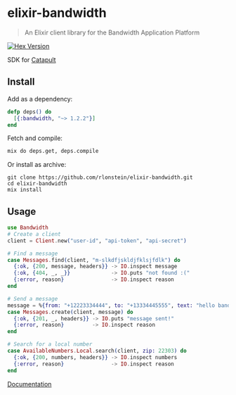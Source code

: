 elixir-bandwidth
================

> An Elixir client library for the Bandwidth Application Platform

[![Hex Version](https://img.shields.io/hexpm/v/bandwidth.svg?style=flat)](https://hex.pm/packages/bandwidth)

SDK for [Catapult](http://ap.bandwidth.com/?utm_medium=social&utm_source=github&utm_campaign=dtolb&utm_content=_)

## Install
Add as a dependency:
```elixir
defp deps() do
  [{:bandwidth, "~> 1.2.2"}]
end
```
Fetch and compile:
```bash
mix do deps.get, deps.compile
```

Or install as archive:
```
git clone https://github.com/rlonstein/elixir-bandwidth.git
cd elixir-bandwidth
mix install
```

## Usage
```elixir
use Bandwidth
# Create a client
client = Client.new("user-id", "api-token", "api-secret")

# Find a message
case Messages.find(client, "m-slkdfjskldjfklsjfdlk") do
  {:ok, {200, message, headers}} -> IO.inspect message
  {:ok, {404, _, _}}             -> IO.puts "not found :("
  {:error, reason}               -> IO.inspect reason
end

# Send a message
message = %{from: "+12223334444", to: "+13334445555", text: "hello bandwidth"}
case Messages.create(client, message) do
  {:ok, {201, _, headers}} -> IO.puts "message sent!"
  {:error, reason}         -> IO.inspect reason
end

# Search for a local number
case AvailableNumbers.Local.search(client, zip: 22303) do
  {:ok, {200, numbers, headers}} -> IO.inspect numbers
  {:error, reason}               -> IO.inspect reason
end
```

[Documentation](http://hexdocs.pm/bandwidth/1.2.2/)
